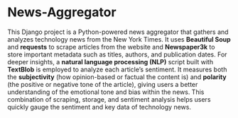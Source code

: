 # News-Aggregator
This Django project is a Python-powered news aggregator that gathers and analyzes technology news from the New York Times. It uses **Beautiful Soup** and **requests** to scrape articles from the website and **Newspaper3k** to store important metadata such as titles, authors, and publication dates. For deeper insights, a **natural language processing (NLP)** script built with **TextBlob** is employed to analyze each article’s sentiment. It measures both the **subjectivity** (how opinion-based or factual the content is) and **polarity** (the positive or negative tone of the article), giving users a better understanding of the emotional tone and bias within the news. This combination of scraping, storage, and sentiment analysis helps users quickly gauge the sentiment and key data of technology news.
